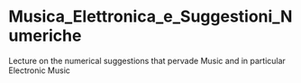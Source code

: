# Musica_Elettronica_e_Suggestioni_Numeriche
Lecture on the numerical suggestions that pervade Music and in particular Electronic Music
